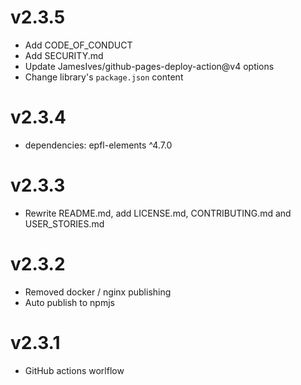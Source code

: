 # v2.3.5
- Add CODE_OF_CONDUCT
- Add SECURITY.md
- Update JamesIves/github-pages-deploy-action@v4 options
- Change library's `package.json` content

# v2.3.4
- dependencies: epfl-elements ^4.7.0

# v2.3.3
- Rewrite README.md, add LICENSE.md, CONTRIBUTING.md and USER_STORIES.md

# v2.3.2
- Removed docker / nginx publishing
- Auto publish to npmjs

# v2.3.1
- GitHub actions worlflow
